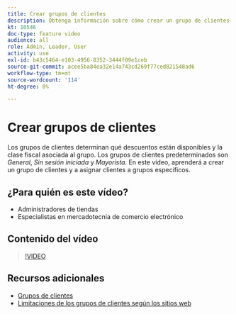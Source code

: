 ```yaml
---
title: Crear grupos de clientes
description: Obtenga información sobre cómo crear un grupo de clientes y cómo asignar clientes a grupos específicos, que determinan los descuentos disponibles y la clase fiscal asociada.
kt: 10546
doc-type: feature video
audience: all
role: Admin, Leader, User
activity: use
exl-id: b43c5464-e103-4956-8352-3444f09e1ceb
source-git-commit: acee5ba84ea32e14a743cd269f77ced821548ad6
workflow-type: tm+mt
source-wordcount: '114'
ht-degree: 0%

---
```


# Crear grupos de clientes

Los grupos de clientes determinan qué descuentos están disponibles y la clase fiscal asociada al grupo. Los grupos de clientes predeterminados son _General_, _Sin sesión iniciada_ y _Mayorista_. En este vídeo, aprenderá a crear un grupo de clientes y a asignar clientes a grupos específicos.

## ¿Para quién es este vídeo?

- Administradores de tiendas
- Especialistas en mercadotecnia de comercio electrónico

## Contenido del vídeo

>[!VIDEO](https://video.tv.adobe.com/v/343660?quality=12&learn=on)

## Recursos adicionales

- [Grupos de clientes](https://docs.magento.com/user-guide/customers/customer-groups.html)
- [Limitaciones de los grupos de clientes según los sitios web](https://developer.adobe.com/commerce/php/development/components/indexing/optimization/#customer-group-limitations-by-websites)
